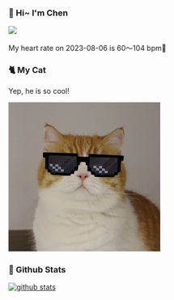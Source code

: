 ### 👋 Hi~ I'm Chen 

![](https://komarev.com/ghpvc/?username=z1cheng&style=flat)

My heart rate on 2023-08-06 is 60～104 bpm💖

### 🐈 My Cat
Yep, he is so cool!

<img src="/images/mycat.jpg" width="300px" />

### 🧐 Github Stats
[![github stats](https://github-readme-stats.vercel.app/api?username=z1cheng&show_icons=true&theme=default)](https://github.com/anuraghazra/github-readme-stats)

